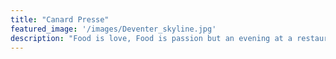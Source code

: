 ```yaml
---
title: "Canard Presse"
featured_image: '/images/Deventer_skyline.jpg'
description: "Food is love, Food is passion but an evening at a restaurant will cost you quickly a week of groceries for a small family"
---
```

